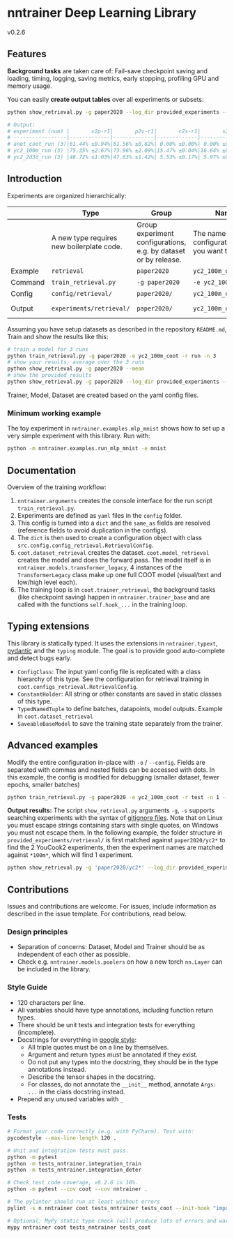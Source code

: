 # nntrainer Deep Learning Library

v0.2.6

## Features

**Background tasks** are taken care of: Fail-save checkpoint saving and loading, timing, logging, saving metrics, early stopping, profiling GPU and memory usage.

You can easily **create output tables** over all experiments or subsets:

~~~bash
python show_retrieval.py -g paper2020 --log_dir provided_experiments --mean --compact

# Output:
# experiment (num) |       v2p-r1|       p2v-r1|       c2s-r1|       s2c-r1|  time
# -----------------|-------------|-------------|-------------|-------------|----------
# anet_coot_run (3)|61.44% ±0.94%|61.56% ±0.82%| 0.00% ±0.00%| 0.00% ±0.00%|0.90 ±0.23
# yc2_100m_run (3) |75.35% ±2.67%|73.96% ±2.09%|15.47% ±0.04%|16.64% ±0.19%|0.20 ±0.02
# yc2_2d3d_run (3) |48.72% ±1.03%|47.63% ±1.42%| 5.53% ±0.17%| 5.97% ±0.21%|1.45 ±0.41
~~~

## Introduction

Experiments are organized hierarchically:

|         | Type                     | Group          | Name                 | Run                |
| ------- | ------------------------ | -------------- | -------------------- | ------------------ |
|         | A new type requires new boilerplate code. | Group experiment configurations, e.g. by dataset or by release. | The name of the configuration file you want to load. | A single training run of the configuration. |
| Example | `retrieval`              | `paper2020`    | `yc2_100m_coot`      | `run#`, `#=1,2,3`  |
| Command | `train_retrieval.py`     | `-g paper2020` | `-e yc2_100m_coot`   | `-r run -n 3`      |
| Config  | `config/retrieval/`      | `paper2020/`   | `yc2_100m_coot.yaml` |                    |
| Output  | `experiments/retrieval/` | `paper2020/`   | `yc2_100m_coot_`     | `run#/`, `#=1,2,3` |

Assuming you have setup datasets as described in the repository `README.md`, Train and show the results like this:

~~~bash
# train a model for 3 runs
python train_retrieval.py -g paper2020 -e yc2_100m_coot -r run -n 3
# show your results, average over the 3 runs
python show_retrieval.py -g paper2020 --mean
# show the provided results
python show_retrieval.py -g paper2020 --log_dir provided_experiments --mean --compact
~~~

Trainer, Model, Dataset are created based on the yaml config files.

### Minimum working example

The toy experiment in `nntrainer.examples.mlp_mnist`  shows how to set up a very simple experiment with this library. Run with:

~~~bash
python -m nntrainer.examples.run_mlp_mnist -e mnist
~~~

## Documentation

Overview of the training workflow:

1. `nntrainer.arguments` creates the console interface for the run script `train_retrieval.py`.
2. Experiments are defined as `yaml` files in the `config` folder.
3. This config is turned into a `dict` and the `same_as` fields are resolved (reference fields to avoid duplication in the configs).
4. The `dict` is then used to create a configuration object with class `src.config.config_retrieval.RetrievalConfig`.
5. `coot.dataset_retrieval` creates the dataset. `coot.model_retrieval` creates the model and does the forward pass. The model itself is in `nntrainer.models.transformer_legacy`, 4 instances of the `TransformerLegacy` class make up one full COOT model (visual/text and low/high level each). 
6. The training loop is in `coot.trainer_retrieval`, the background tasks (like checkpoint saving) happen in `nntrainer.trainer_base` and are called with the functions `self.hook_...` in the training loop. 

## Typing extensions

This library is statically typed. It uses the extensions in `nntrainer.typext`, [pydantic](https://pydantic-docs.helpmanual.io/) and the `typing` module. The goal is to provide good auto-complete and detect bugs early.

- `ConfigClass`: The input yaml config file is replicated with a class hierarchy of this type. See the configuration for retrieval training in  `coot.configs_retrieval.RetrievalConfig`.
- `ConstantHolder`: All string or other constants are saved in static classes of this type.
- `TypedNamedTuple` to define batches, datapoints, model outputs. Example in `coot.dataset_retrieval`
- `SaveableBaseModel` to save the training state separately from the trainer. 

## Advanced examples

Modify the entire configuration in-place with `-o` / `--config`. Fields are separated with commas and nested fields can be accessed with dots. In this example, the config is modified for debugging (smaller dataset, fewer epochs, smaller batches)

~~~bash
python train_retrieval.py -g paper2020 -e yc2_100m_coot -r test -n 1 --workers 0 -o train.batch_size=4,val.batch_size=4,dataset_train.max_datapoints=100,dataset_val.max_datapoints=100,train.num_epochs=2 --reset
~~~

**Output results:** The script `show_retrieval.py` arguments `-g`, `-s` supports searching experiments with the syntax of [gitignore files](https://git-scm.com/docs/gitignore). Note that on Linux you must escape strings containing stars with single quotes, on Windows you must not escape them. In the following example, the folder structure in `provided_experiments/retrieval/` is first matched against `paper2020/yc2*` to find the 2 YouCook2 experiments, then the experiment names are matched against `*100m*`, which will find 1 experiment.

~~~bash
python show_retrieval.py -g 'paper2020/yc2*' --log_dir provided_experiments -s '*100m*'
~~~

## Contributions

Issues and contributions are welcome. For issues, include information as described in the issue template. For contributions, read below.

### Design principles

- Separation of concerns: Dataset, Model and Trainer should be as independent of each other as possible.
- Check e.g. `nntrainer.models.poolers` on how a new torch `nn.Layer` can be included in the library.

### Style Guide

- 120 characters per line.
- All variables should have type annotations, including function return types.
- There should be unit tests and integration tests for everything (incomplete).
- Docstrings for everything in [google style](https://sphinxcontrib-napoleon.readthedocs.io/en/latest/example_google.html):
    - All triple quotes must be on a line by themselves.
    - Argument and return types must be annotated if they exist.
    - Do not put any types into the docstring, they should be in the type annotations instead.
    - Describe the tensor shapes in the docstring.
    - For classes, do not annotate the `__init__` method, annotate `Args: ...` in the class docstring instead.
- Prepend any unused variables with `_`

### Tests

~~~bash
# Format your code correctly (e.g. with PyCharm). Test with:
pycodestyle --max-line-length 120 .

# Unit and integration tests must pass.
python -m pytest
python -m tests_nntrainer.integration_train
python -m tests_nntrainer.integration_deter

# Check test code coverage, v0.2.6 is 16%.
python -m pytest --cov coot --cov nntrainer .

# The pylinter should run at least without errors
pylint -s n nntrainer coot tests_nntrainer tests_coot --init-hook "import sys; sys.papaddle.append('.')"

# Optional: MyPy static type check (will produce lots of errors and warnings)
mypy nntrainer coot tests_nntrainer tests_coot
~~~
